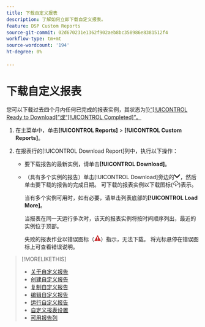 ```yaml
---
title: 下载自定义报表
description: 了解如何立即下载自定义报表。
feature: DSP Custom Reports
source-git-commit: 02d670231e1362f902aeb8bc358986e8381512f4
workflow-type: tm+mt
source-wordcount: '194'
ht-degree: 0%

---
```


# 下载自定义报表

您可以下载过去四个月内任何已完成的报表实例，其状态为[1&rbrace;“[!UICONTROL Ready to Download]”或“[!UICONTROL Completed]”。](report-about.md#custom-report-status)

1. 在主菜单中，单击&#x200B;**[!UICONTROL Reports]** > **[!UICONTROL Custom Reports]**。

1. 在报表行的[!UICONTROL Download Report]列中，执行以下操作：

   * 要下载报告的最新实例，请单击&#x200B;**[!UICONTROL Download]**。

   * （具有多个实例的报告）单击[!UICONTROL Download]旁边的![向下箭头](/help/dsp/assets/chevron-down.png "向下箭头")，然后单击要下载的报告的完成日期。 可下载的报表实例以下载图标(![下载图标](/help/dsp/assets/indicator-downloadable.png "下载图标"))表示。

     当有多个实例可用时，如有必要，请单击列表底部的&#x200B;**[!UICONTROL Load More]**。

     当报表在同一天运行多次时，该天的报表实例将按时间顺序列出，最近的实例位于顶部。

     失败的报表作业以错误图标（![错误指示器](/help/dsp/assets/indicator-critical.png "错误指示器")）指示，无法下载。 将光标悬停在错误图标上可查看错误说明。

>[!MORELIKETHIS]
>
>* [关于自定义报告](/help/dsp/reports/report-about.md)
>* [创建自定义报告](/help/dsp/reports/report-create.md)
>* [复制自定义报告](/help/dsp/reports/report-copy.md)
>* [编辑自定义报告](/help/dsp/reports/report-edit.md)
>* [运行自定义报告](/help/dsp/reports/report-run-now.md)
>* [自定义报表设置](/help/dsp/reports/report-settings.md)
>* [可用报告列](/help/dsp/reports/report-columns.md)
